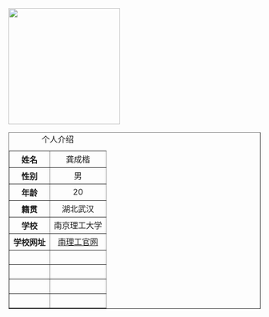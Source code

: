 <!DOCTYPE html PUBLIC "-//W3C//DTD XHTML 1.0 Transitional//EN" "http://www.w3.org/TR/xhtml1/DTD/xhtml1-transitional.dtd">
<html xmlns="http://www.w3.org/1999/xhtml">
<head>
<meta http-equiv="Content-Type" content="text/html; charset=utf-8" />
<title>无标题文档</title>
</head>

<body>
<img src="../../Documents/Tencent Files/944706967/FileRecv/MobileFile/IMG_20200430_162749.jpg" width="223" height="232" />
<table width="316" border="1">
  <caption>
    个人介绍
  </caption>
  <tr>
    <th scope="row">姓名</th>
    <td align="center">龚成楷</td>
  </tr>
  <tr>
    <th scope="row">性别</th>
    <td align="center">男</td>
  </tr>
  <tr>
    <th scope="row">年龄</th>
    <td align="center">20</td>
  </tr>
  <tr>
    <th scope="row">籍贯</th>
    <td align="center">湖北武汉</td>
  </tr>
  <tr>
    <th scope="row">学校</th>
    <td align="center">南京理工大学</td>
  </tr>
  <tr>
    <th scope="row">学校网址</th>
    <td align="center"><a href="http://www.njust.edu.cn">南理工官网</a></td>
  </tr>
  <tr>
    <th scope="row">&nbsp;</th>
    <td align="center">&nbsp;</td>
  </tr>
  <tr>
    <th scope="row">&nbsp;</th>
    <td align="center">&nbsp;</td>
  </tr>
  <tr>
    <th scope="row">&nbsp;</th>
    <td align="center">&nbsp;</td>
  </tr>
  <tr>
    <th scope="row">&nbsp;</th>
    <td align="center">&nbsp;</td>
  </tr>
</table>
</body>
</html>

